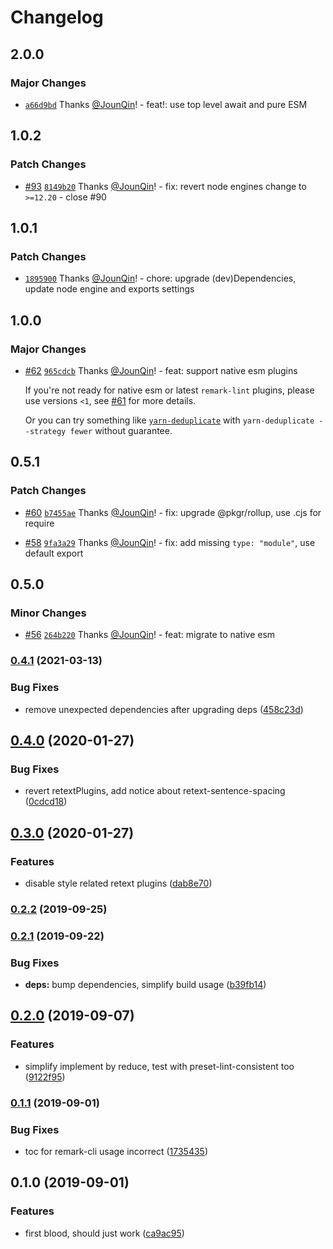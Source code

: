 # Changelog

## 2.0.0

### Major Changes

- [`a66d9bd`](https://github.com/un-ts/remark-preset-prettier/commit/a66d9bdb20e3bc520f2489a6c98629b66c2cc135) Thanks [@JounQin](https://github.com/JounQin)! - feat!: use top level await and pure ESM

## 1.0.2

### Patch Changes

- [#93](https://github.com/un-ts/remark-preset-prettier/pull/93) [`8149b20`](https://github.com/un-ts/remark-preset-prettier/commit/8149b2039c244441f8be2e64b126a77193e607cc) Thanks [@JounQin](https://github.com/JounQin)! - fix: revert node engines change to `>=12.20` - close #90

## 1.0.1

### Patch Changes

- [`1895900`](https://github.com/un-ts/remark-preset-prettier/commit/1895900b45826d92b8373bf52c4022118be6ce87) Thanks [@JounQin](https://github.com/JounQin)! - chore: upgrade (dev)Dependencies, update node engine and exports settings

## 1.0.0

### Major Changes

- [#62](https://github.com/un-ts/remark-preset-prettier/pull/62) [`965cdcb`](https://github.com/un-ts/remark-preset-prettier/commit/965cdcb7d91eac8c73dc304ea43ab9f079299d26) Thanks [@JounQin](https://github.com/JounQin)! - feat: support native esm plugins

  If you're not ready for native esm or latest `remark-lint` plugins, please use versions `<1`, see [#61](https://github.com/un-ts/remark-preset-prettier/issues/61) for more details.

  Or you can try something like [`yarn-deduplicate`](https://github.com/atlassian/yarn-deduplicate) with `yarn-deduplicate --strategy fewer` without guarantee.

## 0.5.1

### Patch Changes

- [#60](https://github.com/un-ts/remark-preset-prettier/pull/60) [`b7455ae`](https://github.com/un-ts/remark-preset-prettier/commit/b7455ae4282283a2db0db5cb92620bc2b582e4c5) Thanks [@JounQin](https://github.com/JounQin)! - fix: upgrade @pkgr/rollup, use .cjs for require

* [#58](https://github.com/un-ts/remark-preset-prettier/pull/58) [`9fa3a29`](https://github.com/un-ts/remark-preset-prettier/commit/9fa3a298eb3d80de2c348ad3aa3160f06b27655b) Thanks [@JounQin](https://github.com/JounQin)! - fix: add missing `type: "module"`, use default export

## 0.5.0

### Minor Changes

- [#56](https://github.com/un-ts/remark-preset-prettier/pull/56) [`264b220`](https://github.com/un-ts/remark-preset-prettier/commit/264b220650a9b36d3801202c9894156b1364e12f) Thanks [@JounQin](https://github.com/JounQin)! - feat: migrate to native esm

### [0.4.1](https://github.com/un-ts/remark-preset-prettier/compare/v0.4.0...v0.4.1) (2021-03-13)

### Bug Fixes

- remove unexpected dependencies after upgrading deps ([458c23d](https://github.com/un-ts/remark-preset-prettier/commit/458c23dcb094c38acc0ce02315d73ea7883e30c4))

## [0.4.0](https://github.com/un-ts/remark-preset-prettier/compare/v0.3.0...v0.4.0) (2020-01-27)

### Bug Fixes

- revert retextPlugins, add notice about retext-sentence-spacing ([0cdcd18](https://github.com/un-ts/remark-preset-prettier/commit/0cdcd186dcbd4c73c39a454dfe24de37c61a55d8))

## [0.3.0](https://github.com/un-ts/remark-preset-prettier/compare/v0.2.2...v0.3.0) (2020-01-27)

### Features

- disable style related retext plugins ([dab8e70](https://github.com/un-ts/remark-preset-prettier/commit/dab8e70d2a559b5042553f7c87c7f522cb1de854))

### [0.2.2](https://github.com/un-ts/remark-preset-prettier/compare/v0.2.1...v0.2.2) (2019-09-25)

### [0.2.1](https://github.com/un-ts/remark-preset-prettier/compare/v0.2.0...v0.2.1) (2019-09-22)

### Bug Fixes

- **deps:** bump dependencies, simplify build usage ([b39fb14](https://github.com/un-ts/remark-preset-prettier/commit/b39fb14))

## [0.2.0](https://github.com/un-ts/remark-preset-prettier/compare/v0.1.1...v0.2.0) (2019-09-07)

### Features

- simplify implement by reduce, test with preset-lint-consistent too ([9122f95](https://github.com/un-ts/remark-preset-prettier/commit/9122f95))

### [0.1.1](https://github.com/un-ts/remark-preset-prettier/compare/v0.1.0...v0.1.1) (2019-09-01)

### Bug Fixes

- toc for remark-cli usage incorrect ([1735435](https://github.com/un-ts/remark-preset-prettier/commit/1735435))

## 0.1.0 (2019-09-01)

### Features

- first blood, should just work ([ca9ac95](https://github.com/un-ts/remark-preset-prettier/commit/ca9ac95))
